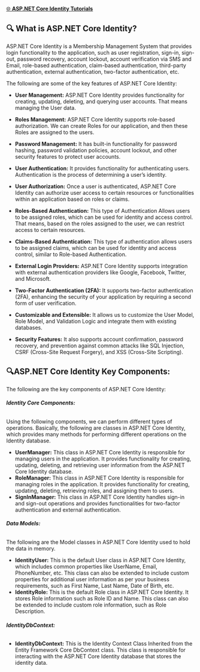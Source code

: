 
[🌐 **ASP.NET Core Identity Tutorials**](https://dotnettutorials.net/course/asp-net-core-identity-tutorials/)

## 🔍 What is ASP.NET Core Identity?

ASP.NET Core Identity is a Membership Management System that provides login functionality to the application, such as user registration, sign-in, sign-out, password recovery, account lockout, account verification via SMS and Email, role-based authentication, claim-based authentication, third-party authentication, external authentication, two-factor authentication, etc.

The following are some of the key features of ASP.NET Core Identity:

- **User Management:** ASP.NET Core Identity provides functionality for creating, updating, deleting, and querying user accounts. That means managing the User data.

- **Roles Management:** ASP.NET Core Identity supports role-based authorization. We can create Roles for our application, and then these Roles are assigned to the users.

- **Password Management:** It has built-in functionality for password hashing, password validation policies, account lockout, and other security features to protect user accounts.

- **User Authentication:** It provides functionality for authenticating users. Authentication is the process of determining a user’s identity.

- **User Authorization:** Once a user is authenticated, ASP.NET Core Identity can authorize user access to certain resources or functionalities within an application based on roles or claims.

- **Roles-Based Authentication:** This type of Authentication Allows users to be assigned roles, which can be used for identity and access control. That means, based on the roles assigned to the user, we can restrict access to certain resources.

- **Claims-Based Authentication:** This type of authentication allows users to be assigned claims, which can be used for identity and access control, similar to Role-based Authentication.

- **External Login Providers:** ASP.NET Core Identity supports integration with external authentication providers like Google, Facebook, Twitter, and Microsoft.

- **Two-Factor Authentication (2FA):** It supports two-factor authentication (2FA), enhancing the security of your application by requiring a second form of user verification.

- **Customizable and Extensible:** It allows us to customize the User Model, Role Model, and Validation Logic and integrate them with existing databases.

- **Security Features:** It also supports account confirmation, password recovery, and prevention against common attacks like SQL Injection, CSRF (Cross-Site Request Forgery), and XSS (Cross-Site Scripting).

## 🔍ASP.NET Core Identity Key Components:

The following are the key components of ASP.NET Core Identity:

###### **Identity Core Components:**

Using the following components, we can perform different types of operations. Basically, the following are classes in ASP.NET Core Identity, which provides many methods for performing different operations on the Identity database.

- **UserManager:** This class in ASP.NET Core Identity is responsible for managing users in the application. It provides functionality for creating, updating, deleting, and retrieving user information from the ASP.NET Core Identity database.
- **RoleManager:** This class in ASP.NET Core Identity is responsible for managing roles in the application. It provides functionality for creating, updating, deleting, retrieving roles, and assigning them to users.
- **SignInManager:** This class in ASP.NET Core Identity handles sign-in and sign-out operations and provides functionalities for two-factor authentication and external authentication.

###### **Data Models:**

The following are the Model classes in ASP.NET Core Identity used to hold the data in memory.

- **IdentityUser:** This is the default User class in ASP.NET Core Identity, which includes common properties like UserName, Email, PhoneNumber, etc. This class can also be extended to include custom properties for additional user information as per your business requirements, such as First Name, Last Name, Date of Birth, etc.
- **IdentityRole:** This is the default Role class in ASP.NET Core Identity. It stores Role information such as Role ID and Name. This class can also be extended to include custom role information, such as Role Description.

###### **IdentityDbContext:**

- **IdentityDbContext:** This is the Identity Context Class Inherited from the Entity Framework Core DbContext class. This class is responsible for interacting with the ASP.NET Core Identity database that stores the identity data.





